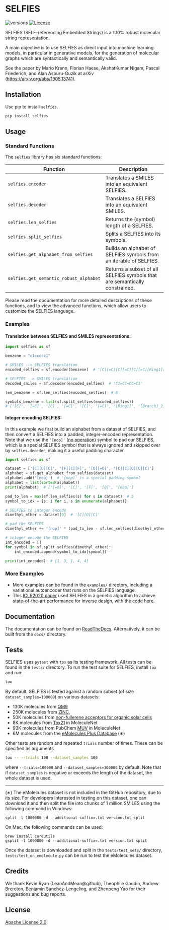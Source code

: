 # SELFIES

![versions](https://img.shields.io/pypi/pyversions/selfies.svg)
[![License](https://img.shields.io/badge/License-Apache%202.0-blue.svg)](https://opensource.org/licenses/Apache-2.0)


SELFIES (SELF-referencIng Embedded Strings) is a 100% robust molecular
string representation.

A main objective is to use SELFIES as direct input into machine learning
models, in particular in generative models, for the generation of molecular
graphs which are syntactically and semantically valid.

See the paper by Mario Krenn, Florian Haese, AkshatKumar Nigam,
Pascal Friederich, and Alan Aspuru-Guzik at
arXiv (https://arxiv.org/abs/1905.13741).


## Installation
Use pip to install ``selfies``.

```bash
pip install selfies
```

## Usage

### Standard Functions

The ``selfies`` library has six standard functions:

| Function | Description |
| -------- | ----------- |
| ``selfies.encoder`` | Translates a SMILES into an equivalent SELFIES. |
| ``selfies.decoder`` | Translates a SELFIES into an equivalent SMILES. |
| ``selfies.len_selfies`` | Returns the (symbol) length of a SELFIES.  |
| ``selfies.split_selfies`` | Splits a SELFIES into its symbols. |
| ``selfies.get_alphabet_from_selfies`` | Builds an alphabet of SELFIES symbols from an iterable of SELFIES. |
| ``selfies.get_semantic_robust_alphabet`` | Returns a subset of all SELFIES symbols that are semantically constrained. |

Please read the documentation for more detailed descriptions of these
functions, and to view the advanced functions, which allow users to
customize the SELFIES language.

### Examples

#### Translation between SELFIES and SMILES representations:

```python
import selfies as sf

benzene = "c1ccccc1"

# SMILES --> SELFIES translation
encoded_selfies = sf.encoder(benzene)  # '[C][=C][C][=C][C][=C][Ring1][Branch1_2]'

# SELFIES --> SMILES translation
decoded_smiles = sf.decoder(encoded_selfies)  # 'C1=CC=CC=C1'

len_benzene = sf.len_selfies(encoded_selfies)  # 8

symbols_benzene = list(sf.split_selfies(encoded_selfies))
# ['[C]', '[=C]', '[C]', '[=C]', '[C]', '[=C]', '[Ring1]', '[Branch1_2]']
```

#### Integer encoding SELFIES:
In this example we first build an alphabet
from a dataset of SELFIES, and then convert a SELFIES into a
padded, integer-encoded representation. Note that we use the
``'[nop]'`` ([no operation](https://en.wikipedia.org/wiki/NOP_(code) ))
symbol to pad our SELFIES, which is a special SELFIES symbol that is always
ignored and skipped over by ``selfies.decoder``, making it a useful
padding character.

```python
import selfies as sf

dataset = ['[C][O][C]', '[F][C][F]', '[O][=O]', '[C][C][O][C][C]']
alphabet = sf.get_alphabet_from_selfies(dataset)
alphabet.add('[nop]')  # '[nop]' is a special padding symbol
alphabet = list(sorted(alphabet))
print(alphabet)  # ['[=O]', '[C]', '[F]', '[O]', '[nop]']

pad_to_len = max(sf.len_selfies(s) for s in dataset)  # 5
symbol_to_idx = {s: i for i, s in enumerate(alphabet)}

# SELFIES to integer encode
dimethyl_ether = dataset[0]  # '[C][O][C]'

# pad the SELFIES
dimethyl_ether += '[nop]' * (pad_to_len - sf.len_selfies(dimethyl_ether))

# integer encode the SELFIES
int_encoded = []
for symbol in sf.split_selfies(dimethyl_ether):
    int_encoded.append(symbol_to_idx[symbol])

print(int_encoded)  # [1, 3, 1, 4, 4]
```

### More Examples

* More examples can be found in the ``examples/`` directory, including a
variational autoencoder that runs on the SELFIES language.
* This [ICLR2020 paper](https://arxiv.org/abs/1909.11655) used SELFIES in a
genetic algorithm to achieve state-of-the-art performance for inverse design,
with the [code here](https://github.com/aspuru-guzik-group/GA).

## Documentation

The documentation can be found on
[ReadTheDocs](https://selfies-mirror.readthedocs.io/en/latest/?).
Alternatively, it can be built from the ``docs/`` directory.


## Tests
SELFIES uses `pytest` with `tox` as its testing framework.
All tests can be found in  the `tests/` directory. To run the test suite for
SELFIES, install ``tox`` and run:  

```bash
tox
```

By default, SELFIES is tested against a random subset
(of size ``dataset_samples=100000``) on various datasets:

 * 130K molecules from [QM9](https://www.nature.com/articles/sdata201422)
 * 250K molecules from [ZINC](https://en.wikipedia.org/wiki/ZINC_database),
 * 50K molecules from [non-fullerene acceptors for organic solar cells](https://www.sciencedirect.com/science/article/pii/S2542435117301307)
 * 8K molecules from [Tox21](http://moleculenet.ai/datasets-1) in MoleculeNet
 * 93K molecules from PubChem [MUV](http://moleculenet.ai/datasets-1) in MoleculeNet
 * 6M molecules from the [eMolecules Plus Database](https://www.emolecules.com/info/plus/download-database) (∗) 

Other tests are random and repeated ``trials`` number of times.
These can be specified as arguments

```bash
tox -- --trials 100 --dataset_samples 100
```

where ``--trials=100000`` and ``--dataset_samples=100000`` by default. Note that
if ``dataset_samples`` is negative or exceeds the length of the dataset,
the whole dataset is used.

---

(∗) The eMolecules dataset is not included in the GitHub repository, due to its size.
For developers interested in testing on this dataset, one can download it
and then split the file into chunks of 1 million SMILES
using the following command in Windows:

```
split -l 1000000 -d --additional-suffix=.txt version.txt split
```

On Mac, the following commands can be used:
```
brew install coreutils
gsplit -l 1000000 -d --additional-suffix=.txt version.txt split
```

Once the dataset is downloaded and split in the `tests/test_sets/` directory,
`tests/test_on_emolecule.py` can be run to test the eMolecules dataset. 


## Credits

We thank Kevin Ryan (LeanAndMean@github), Theophile Gaudin, Andrew Brereton,
Benjamin Sanchez-Lengeling, and Zhenpeng Yao for their suggestions and
bug reports.

## License

[Apache License 2.0](https://choosealicense.com/licenses/apache-2.0/)
